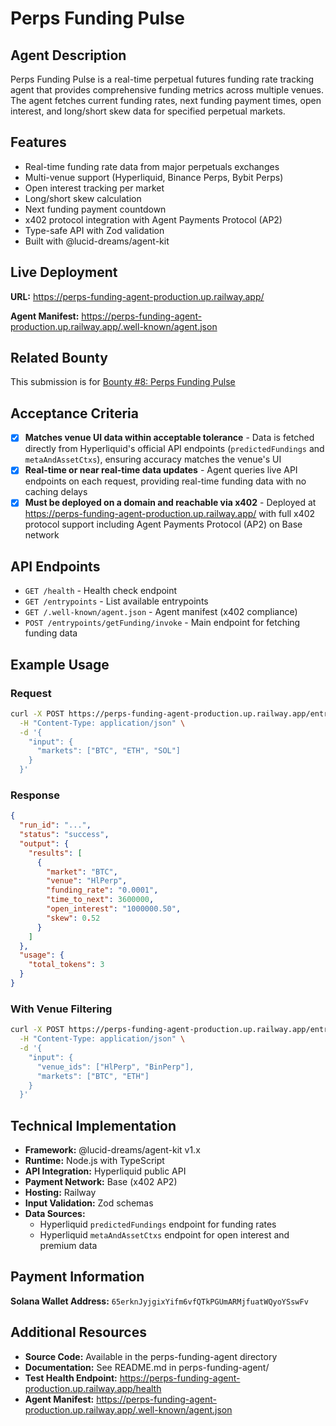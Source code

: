 # Perps Funding Pulse

## Agent Description

Perps Funding Pulse is a real-time perpetual futures funding rate tracking agent that provides comprehensive funding metrics across multiple venues. The agent fetches current funding rates, next funding payment times, open interest, and long/short skew data for specified perpetual markets.

## Features

- Real-time funding rate data from major perpetuals exchanges
- Multi-venue support (Hyperliquid, Binance Perps, Bybit Perps)
- Open interest tracking per market
- Long/short skew calculation
- Next funding payment countdown
- x402 protocol integration with Agent Payments Protocol (AP2)
- Type-safe API with Zod validation
- Built with @lucid-dreams/agent-kit

## Live Deployment

**URL:** https://perps-funding-agent-production.up.railway.app/

**Agent Manifest:** https://perps-funding-agent-production.up.railway.app/.well-known/agent.json

## Related Bounty

This submission is for [Bounty #8: Perps Funding Pulse](https://github.com/daydreamsai/agent-bounties/issues/8)

## Acceptance Criteria

- [x] **Matches venue UI data within acceptable tolerance** - Data is fetched directly from Hyperliquid's official API endpoints (`predictedFundings` and `metaAndAssetCtxs`), ensuring accuracy matches the venue's UI
- [x] **Real-time or near real-time data updates** - Agent queries live API endpoints on each request, providing real-time funding data with no caching delays
- [x] **Must be deployed on a domain and reachable via x402** - Deployed at https://perps-funding-agent-production.up.railway.app/ with full x402 protocol support including Agent Payments Protocol (AP2) on Base network

## API Endpoints

- `GET /health` - Health check endpoint
- `GET /entrypoints` - List available entrypoints
- `GET /.well-known/agent.json` - Agent manifest (x402 compliance)
- `POST /entrypoints/getFunding/invoke` - Main endpoint for fetching funding data

## Example Usage

### Request
```bash
curl -X POST https://perps-funding-agent-production.up.railway.app/entrypoints/getFunding/invoke \
  -H "Content-Type: application/json" \
  -d '{
    "input": {
      "markets": ["BTC", "ETH", "SOL"]
    }
  }'
```

### Response
```json
{
  "run_id": "...",
  "status": "success",
  "output": {
    "results": [
      {
        "market": "BTC",
        "venue": "HlPerp",
        "funding_rate": "0.0001",
        "time_to_next": 3600000,
        "open_interest": "1000000.50",
        "skew": 0.52
      }
    ]
  },
  "usage": {
    "total_tokens": 3
  }
}
```

### With Venue Filtering
```bash
curl -X POST https://perps-funding-agent-production.up.railway.app/entrypoints/getFunding/invoke \
  -H "Content-Type: application/json" \
  -d '{
    "input": {
      "venue_ids": ["HlPerp", "BinPerp"],
      "markets": ["BTC", "ETH"]
    }
  }'
```

## Technical Implementation

- **Framework:** @lucid-dreams/agent-kit v1.x
- **Runtime:** Node.js with TypeScript
- **API Integration:** Hyperliquid public API
- **Payment Network:** Base (x402 AP2)
- **Hosting:** Railway
- **Input Validation:** Zod schemas
- **Data Sources:**
  - Hyperliquid `predictedFundings` endpoint for funding rates
  - Hyperliquid `metaAndAssetCtxs` endpoint for open interest and premium data

## Payment Information

**Solana Wallet Address:** `65erknJyjgixYifm6vfQTkPGUmARMjfuatWQyoYSswFv`

## Additional Resources

- **Source Code:** Available in the perps-funding-agent directory
- **Documentation:** See README.md in perps-funding-agent/
- **Test Health Endpoint:** https://perps-funding-agent-production.up.railway.app/health
- **Agent Manifest:** https://perps-funding-agent-production.up.railway.app/.well-known/agent.json
